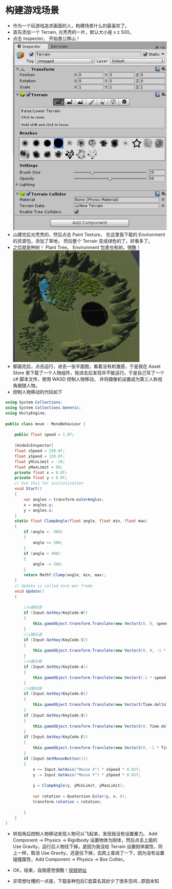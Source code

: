 # 构建游戏场景

- 作为一个玩游戏追求画面的人，构建场景什么的最喜欢了。
- 首先添加一个 Terrain, 光秃秃的一片，默认大小是 x z 500。
- 点击 Inspector， 开始愚公移山！
![](https://github.com/Chris-Ju/Picture/blob/master/Inspector.jpg?raw=true)
- 山建完后光秃秃的，然后点击 Paint Texture， 在这里我下载的 Environment 的资源包，添加了草地， 然后整个 Terrain 变成绿色的了，好看多了。
- 之后就是种树！ Plant Tree， Environment 包里也有树，很酷！
![](https://github.com/Chris-Ju/Picture/blob/master/Screen.jpg?raw=true)
- 都画完后，点击运行，进去一张平面图，看着没有刺激感，于是我在 Asset Store 里下载了一个人物组件，拖进去后发现并不能运行。于是自己写了一个 c# 脚本文件，使用 WASD 控制人物移动， 并将摄像机设置成为第三人称视角跟随人物。
- 控制人物移动的代码如下

```cs
using System.Collections;
using System.Collections.Generic;
using UnityEngine;

public class move : MonoBehaviour {

    public float speed = 1.0f;

    [HideInInspector]
    float xSpeed = 250.0f;
    float ySpeed = 120.0f;
    float yMinLimit = -20;
    float yMaxLimit = 80;
    private float x = 0.0f;
    private float y = 0.0f;
    // Use this for initialization
    void Start()
    {
        var angles = transform.eulerAngles;
        x = angles.y;
        y = angles.x;
    }
    static float ClampAngle(float angle, float min, float max)
    {
        if (angle < -360)
        {
            angle += 360;
        }
        if (angle > 360)
        {
            angle -= 360;
        }
        return Mathf.Clamp(angle, min, max);
    }
    // Update is called once per frame
    void Update()
    {

        //w键前进  
        if (Input.GetKey(KeyCode.W))
        {
            this.gameObject.transform.Translate(new Vector3(0, 0, speed * Time.deltaTime), this.gameObject.transform);
        }
        //s键后退  
        if (Input.GetKey(KeyCode.S))
        {
            this.gameObject.transform.Translate(new Vector3(0, 0, -1 * speed * Time.deltaTime), this.gameObject.transform);
        }
        //a键左移 
        if (Input.GetKey(KeyCode.A))
        {
            this.gameObject.transform.Translate(new Vector3(-1 * speed * Time.deltaTime, 0, 0), this.gameObject.transform);
        }
        //d键右移  
        if (Input.GetKey(KeyCode.D))
        {
            this.gameObject.transform.Translate(new Vector3(Time.deltaTime * speed, 0, 0), this.gameObject.transform);
        }
        if (Input.GetKey(KeyCode.Q))
        {
            this.gameObject.transform.Translate(new Vector3(0, Time.deltaTime * speed, 0), this.gameObject.transform);
        }
        if (Input.GetKey(KeyCode.E))
        {
            this.gameObject.transform.Translate(new Vector3(0, -1 * Time.deltaTime * speed, 0), this.gameObject.transform);
        }
        if (Input.GetMouseButton(1))
        {
            x += Input.GetAxis("Mouse X") * xSpeed * 0.02f;
            y -= Input.GetAxis("Mouse Y") * ySpeed * 0.02f;

            y = ClampAngle(y, yMinLimit, yMaxLimit);

            var rotation = Quaternion.Euler(y, x, 0);
            transform.rotation = rotation;

        }
    }
}
```

- 转视角后控制人物移动发现人物可以飞起来，发现我没有设置重力。 Add Component -> Physics -> Rigidbody 设置物体为刚体，然后点击上面的 Use Gravity，运行后人物往下掉。是因为我没给 Terrain 设置刚体属性，同上一样，取消 Use Gravity，还是往下掉，去网上查阅了一下，因为没有设置碰撞属性，Add Component -> Physics -> Box Collier。
- OK，结束，自我感觉很酷！[视频地址](https://github.com/Chris-Ju/SYSU-Homework/blob/master/Unity3D/homework3/Screen/Screen_v1.mp4)

- 非常想吐槽的一点是，下载各种包后C盘莫名其妙少了很多空间...原因未知